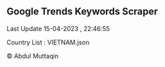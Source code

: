 

## Google Trends Keywords Scraper 
 
Last Update 15-04-2023 , 22:46:55

Country List :
VIETNAM.json



© Abdul Muttaqin 
